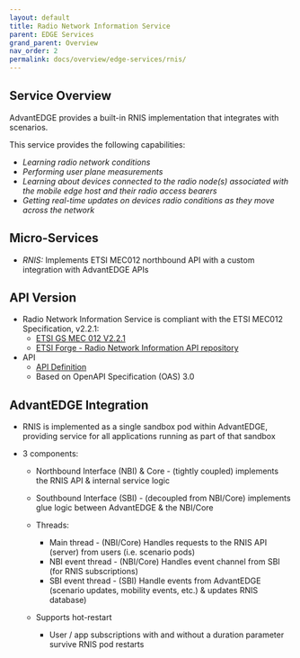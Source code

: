 ```yaml
---
layout: default
title: Radio Network Information Service
parent: EDGE Services
grand_parent: Overview
nav_order: 2
permalink: docs/overview/edge-services/rnis/
---
```


## Service Overview
AdvantEDGE provides a built-in RNIS implementation that integrates with scenarios.

This service provides the following capabilities:
- _Learning radio network conditions_
- _Performing user plane measurements_
- _Learning about devices connected to the radio node(s) associated with the mobile edge host and their radio access bearers_
- _Getting real-time updates on devices radio conditions as they move across the network_

## Micro-Services
  - _RNIS:_ Implements ETSI MEC012 northbound API with a custom integration with AdvantEDGE APIs

## API Version
- Radio Network Information Service is compliant with the ETSI MEC012 Specification, v2.2.1:
  - [ETSI GS MEC 012 V2.2.1](https://www.etsi.org/deliver/etsi_gs/MEC/001_099/012/02.02.01_60/gs_MEC012v020201p.pdf)
  - [ETSI Forge - Radio Network Information API repository](https://forge.etsi.org/rep/mec/gs012-rnis-api)
- API
  - [API Definition](https://github.com/InterDigitalInc/AdvantEDGE/tree/master/docs/api-rnis)
  - Based on OpenAPI Specification (OAS) 3.0

## AdvantEDGE Integration
- RNIS is implemented as a single sandbox pod within AdvantEDGE, providing service for all applications running as part of that sandbox

- 3 components:
  - Northbound Interface (NBI) & Core - (tightly coupled) implements the RNIS API & internal service logic
  - Southbound Interface (SBI) - (decoupled from NBI/Core) implements glue logic between AdvantEDGE & the NBI/Core

  - Threads:
    - Main thread      - (NBI/Core) Handles requests to the RNIS API (server) from users (i.e. scenario pods)
    - NBI event thread - (NBI/Core) Handles event channel from SBI (for RNIS subscriptions)
    - SBI event thread - (SBI) Handle events from AdvantEDGE (scenario updates, mobility events, etc.) & updates RNIS database)

  - Supports hot-restart
    - User / app subscriptions with and without a duration parameter survive RNIS pod restarts
